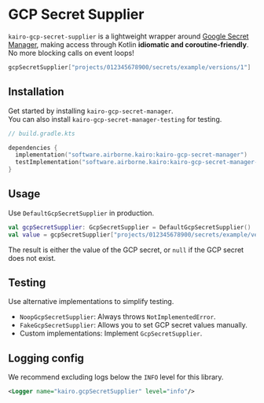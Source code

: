 # GCP Secret Supplier

`kairo-gcp-secret-supplier` is a lightweight wrapper around
[Google Secret Manager](https://cloud.google.com/security/products/secret-manager),
making access through Kotlin **idiomatic and coroutine-friendly**.
No more blocking calls on event loops!

```kotlin
gcpSecretSupplier["projects/012345678900/secrets/example/versions/1"]
```

## Installation

Get started by installing `kairo-gcp-secret-manager`.\
You can also install `kairo-gcp-secret-manager-testing` for testing.

```kotlin
// build.gradle.kts

dependencies {
  implementation("software.airborne.kairo:kairo-gcp-secret-manager")
  testImplementation("software.airborne.kairo:kairo-gcp-secret-manager-testing")
}
```

## Usage

Use `DefaultGcpSecretSupplier` in production.

```kotlin
val gcpSecretSupplier: GcpSecretSupplier = DefaultGcpSecretSupplier()
val value = gcpSecretSupplier["projects/012345678900/secrets/example/versions/1"]
```

The result is either the value of the GCP secret,
or `null` if the GCP secret does not exist.

## Testing

Use alternative implementations to simplify testing.

- `NoopGcpSecretSupplier`: Always throws `NotImplementedError`.
- `FakeGcpSecretSupplier`: Allows you to set GCP secret values manually.
- Custom implementations: Implement `GcpSecretSupplier`.

## Logging config

We recommend excluding logs below the `INFO` level for this library.

```xml
<Logger name="kairo.gcpSecretSupplier" level="info"/>
```

